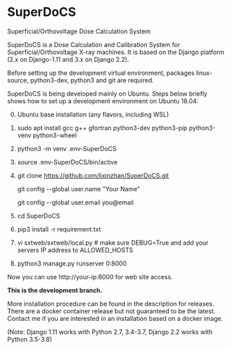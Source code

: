 # SuperDoCS
Superficial/Orthovoltage Dose Calculation System

SuperDoCS is a Dose Calculation and Calibration System for Superficial/Orthovoltage X-ray machines. 
It is based on the Django platform (2.x on Django-1.11 and 3.x on Django 2.2).

Before setting up the development virtual environment, packages
linux-source, python3-dev, python3 and git are required.

SuperDoCS is being developed mainly on Ubuntu. Steps below briefly shows how to set up a development environment on Ubuntu 18.04:

0. Ubuntu base installation (any flavors, including WSL)

1. sudo apt install gcc g++ gfortran python3-dev python3-pip python3-venv python3-wheel

2. python3 -m venv .env-SuperDoCS

3. source .env-SuperDoCS/bin/active

4. git clone https://github.com/lixinzhan/SuperDoCS.git

   git config --global user.name "Your Name"
   
   git config --global user.email you@email
   
5. cd SuperDoCS

6. pip3 install -r requirement.txt

7. vi sxtweb/sxtweb/local.py # make sure DEBUG=True and add your servers IP address to ALLOWED_HOSTS

8. python3 manage.py runserver 0:8000

Now you can use http://your-ip:8000 for web site access.


**This is the development branch.**

More installation procedure can be found in the description for releases. There are a docker container release but not guaranteed to be the latest. Contact me if you are interested in an installation based on a docker image.

(Note: Django 1.11 works with Python 2.7, 3.4-3.7, Django 2.2 works with Python 3.5-3.8)
